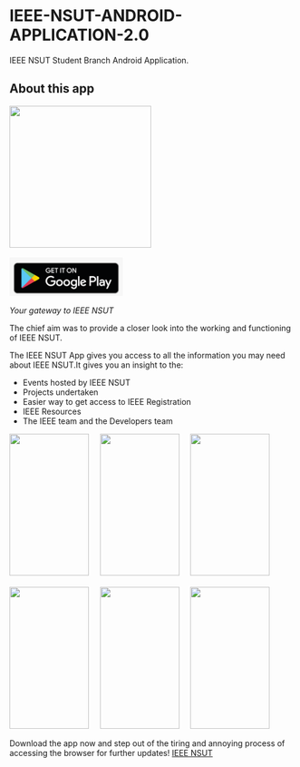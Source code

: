 # IEEE-NSUT-ANDROID-APPLICATION-2.0
IEEE NSUT Student Branch Android Application.

## About this app
<img src = "https://github.com/adiityax/IEEE-NSUT-ANDROID-APPLICATION-2.0/blob/master/app/src/main/res/drawable/logos.png" height="250" width="250"/> 

<a href='https://play.google.com/store/apps/details?id=com.dev.ieee_nsut'><img alt='Get it on Google Play' src='https://github.com/Brutevision/IEEE-NSUT-ANDROID-APPLICATION-2.0/blob/master/app/src/main/res/drawable/play.png' width="200"/></a>

*Your gateway to IEEE NSUT*

The chief aim was to provide a closer look into the working and functioning of IEEE NSUT.

The IEEE NSUT App gives you access to all the information you may need about IEEE NSUT.It gives you an insight to the:

- Events hosted by IEEE NSUT
- Projects undertaken
- Easier way to get access to IEEE Registration
- IEEE Resources
- The IEEE team and the Developers team 

<img src = "https://github.com/adiityax/IEEE-NSUT-ANDROID-APPLICATION-2.0/blob/master/app/src/main/res/drawable/Opening%20Screen.jpeg" height="250" width="140" />&nbsp;&nbsp;&nbsp;&nbsp;&nbsp;<img src = "https://github.com/adiityax/IEEE-NSUT-ANDROID-APPLICATION-2.0/blob/master/app/src/main/res/drawable/Home%20Page.jpeg" height="250" width="140" />&nbsp;&nbsp;&nbsp;&nbsp;&nbsp;<img src = "https://github.com/adiityax/IEEE-NSUT-ANDROID-APPLICATION-2.0/blob/master/app/src/main/res/drawable/Navigation%20Bar.jpeg" height="250" width="140" />
<br/>
<br/>
<img src = "https://github.com/adiityax/IEEE-NSUT-ANDROID-APPLICATION-2.0/blob/master/app/src/main/res/drawable/About%20IEEE.jpeg" height="250" width="140" />&nbsp;&nbsp;&nbsp;&nbsp;&nbsp;<img src = "https://github.com/adiityax/IEEE-NSUT-ANDROID-APPLICATION-2.0/blob/master/app/src/main/res/drawable/Events.jpeg" height="250" width="140" />&nbsp;&nbsp;&nbsp;&nbsp;&nbsp;<img src = "https://github.com/adiityax/IEEE-NSUT-ANDROID-APPLICATION-2.0/blob/master/app/src/main/res/drawable/Contact.jpeg" height="250" width="140" />

Download the app now and step out of the tiring and annoying process of accessing the browser for further updates!
[IEEE NSUT](https://play.google.com/store/apps/details?id=com.dev.ieee_nsut)

